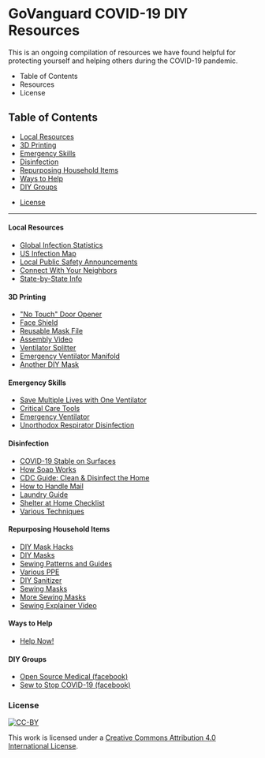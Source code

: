 # GoVanguard COVID-19 DIY Resources

This is an ongoing compilation of resources we have found helpful for protecting yourself and helping others during the COVID-19 pandemic. 

* Table of Contents
* Resources
* License

## Table of Contents


  * [Local Resources](#Local-Resources)
  * [3D Printing](#3D-Printing)
  * [Emergency Skills](Emergency-Skills)
  * [Disinfection](#Disinfection)
  * [Repurposing Household Items](#Repurposing-Household-Items)
  * [Ways to Help](#Ways-to-Help)
  * [DIY Groups](DIY-Groups)
  - [License](#license)

---------------------------------------------------------------------------------------------------------------------------------------

#### Local Resources

  * [Global Infection Statistics](https://gisanddata.maps.arcgis.com/apps/opsdashboard/index.html#/bda7594740fd40299423467b48e9ecf6)
  * [US Infection Map](https://infection2020.com/)
  * [Local Public Safety Announcements](https://www.nixle.com/)
  * [Connect With Your Neighbors](https://nextdoor.com/)
  * [State-by-State Info](http://covid-19.gloriahansen.com/)
  
#### 3D Printing

  * ["No Touch" Door Opener](https://www.dominiceggbeer.com/downloads)
  * [Face Shield](https://www.youmagine.com/designs/protective-visor-by-3dverkstan)
  * [Reusable Mask File](https://www.thingiverse.com/thing:4235063?fbclid=IwAR3TcVb5SJUC2KaYLFKNxETmE-xQ-P5qbBKJ-FuGVR8NjnWGUwzbeEWS1TY)
  * [Assembly Video](https://www.youtube.com/watch?v=Rc_4Vu1-SrY&feature=youtu.be)
  * [Ventilator Splitter](http://ventsplitter.org/)
  * [Emergency Ventilator Manifold](https://scholarworks.boisestate.edu/lib_maker/4/?fbclid=IwAR0XMkG-78Wf0kMVlBGvF3lliSiFlnaP6ZvD3DsTNoYftKpLFg83GV8cBso)
  * [Another DIY Mask](https://www.thingiverse.com/thing:4237783)
  
#### Emergency Skills
  
  * [Save Multiple Lives with One Ventilator](https://www.youtube.com/watch?v=uClq978oohY&feature=youtu.be)
  * [Critical Care Tools](https://www.diymed.org/critical-care)
  * [Emergency Ventilator](https://e-vent.mit.edu/)
  * [Unorthodox Respirator Disinfection](https://docs.google.com/document/d/1_5uL12mWD1y_6FXn3x67ldBO_UHYzVbV1MOqO2ska-A/edit?usp=sharing)
  
  
#### Disinfection

  * [COVID-19 Stable on Surfaces](https://www.nih.gov/news-events/news-releases/new-coronavirus-stable-hours-surfaces)
  * [How Soap Works](https://www.futurity.org/how-does-soap-work-2311052/)
  * [CDC Guide: Clean & Disinfect the Home](https://www.cdc.gov/coronavirus/2019-ncov/prevent-getting-sick/disinfecting-your-home.html?CDC_AA_refVal=https%3A%2F%2Fwww.cdc.gov%2Fcoronavirus%2F2019-ncov%2Fprepare%2Fdisinfecting-your-home.html)
  * [How to Handle Mail](https://www.cornwallnewswatch.com/2020/03/17/covid-19-how-do-you-handle-your-mail/)
  * [Laundry Guide](https://kmph.com/news/local/how-to-wash-your-clothing-properly-to-make-sure-the-coronavirus-doesnt-linger)
  * [Shelter at Home Checklist](https://www.vox.com/future-perfect/2020/3/19/21177527/coronavirus-guide-shelter-at-home-preparedness)
  * [Various Techniques](https://www.diymed.org/decontamination)

#### Repurposing Household Items

  * [DIY Mask Hacks](https://themaskpros.com/)
  * [DIY Masks](https://www.washingtonpost.com/outlook/2020/03/28/masks-all-coronavirus/)
  * [Sewing Patterns and Guides](http://covid-19.gloriahansen.com/sewing.php)
  * [Various PPE](https://www.diymed.org/ppe)
  * [DIY Sanitizer](https://www.who.int/gpsc/5may/Guide_to_Local_Production.pdf)
  * [Sewing Masks](https://www.joann.com/make-to-give-response/)
  * [More Sewing Masks](https://drive.google.com/file/d/100uwoZA9n8DAObuylXZ67wbtnp8QaVPN/edit)
  * [Sewing Explainer Video](https://vimeo.com/399324367)
  
  
#### Ways to Help
  
  * [Help Now!](https://forge.medium.com/what-you-can-actually-do-to-help-right-now-91afb961cdca)

#### DIY Groups
  
  * [Open Source Medical (facebook)](https://www.facebook.com/groups/opensourcecovid19medicalsupplies/)
  * [Sew to Stop COVID-19 (facebook)](https://www.facebook.com/groups/sewtostopcovid19)
  
  ### License

[![CC-BY](https://mirrors.creativecommons.org/presskit/buttons/88x31/svg/by.svg)](https://creativecommons.org/licenses/by/4.0/)

This work is licensed under a [Creative Commons Attribution 4.0 International License](https://creativecommons.org/licenses/by/4.0/).

  

